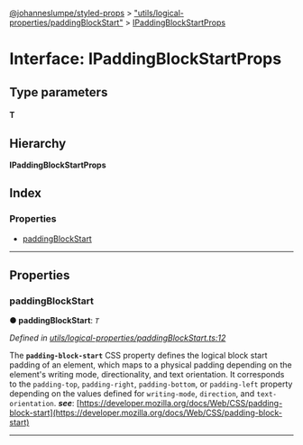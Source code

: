 [@johanneslumpe/styled-props](../README.md) > ["utils/logical-properties/paddingBlockStart"](../modules/_utils_logical_properties_paddingblockstart_.md) > [IPaddingBlockStartProps](../interfaces/_utils_logical_properties_paddingblockstart_.ipaddingblockstartprops.md)

# Interface: IPaddingBlockStartProps

## Type parameters
#### T 
## Hierarchy

**IPaddingBlockStartProps**

## Index

### Properties

* [paddingBlockStart](_utils_logical_properties_paddingblockstart_.ipaddingblockstartprops.md#paddingblockstart)

---

## Properties

<a id="paddingblockstart"></a>

###  paddingBlockStart

**● paddingBlockStart**: *`T`*

*Defined in [utils/logical-properties/paddingBlockStart.ts:12](https://github.com/johanneslumpe/styled-props/blob/3abf398/src/utils/logical-properties/paddingBlockStart.ts#L12)*

The **`padding-block-start`** CSS property defines the logical block start padding of an element, which maps to a physical padding depending on the element's writing mode, directionality, and text orientation. It corresponds to the `padding-top`, `padding-right`, `padding-bottom`, or `padding-left` property depending on the values defined for `writing-mode`, `direction`, and `text-orientation`.
*__see__*: [https://developer.mozilla.org/docs/Web/CSS/padding-block-start](https://developer.mozilla.org/docs/Web/CSS/padding-block-start)

___


